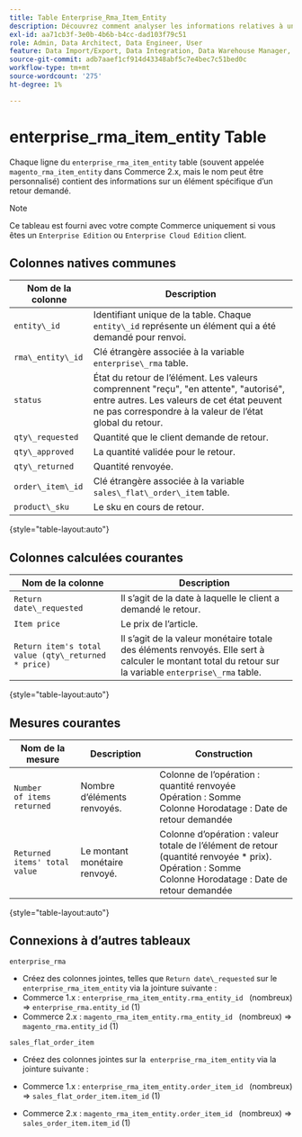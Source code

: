 ```yaml
---
title: Table Enterprise_Rma_Item_Entity
description: Découvrez comment analyser les informations relatives à un élément spécifique à partir d’un retour demandé.
exl-id: aa71cb3f-3e0b-4b6b-b4cc-dad103f79c51
role: Admin, Data Architect, Data Engineer, User
feature: Data Import/Export, Data Integration, Data Warehouse Manager, Commerce Tables
source-git-commit: adb7aaef1cf914d43348abf5c7e4bec7c51bed0c
workflow-type: tm+mt
source-wordcount: '275'
ht-degree: 1%

---
```


# enterprise_rma_item_entity Table

Chaque ligne du `enterprise_rma_item_entity` table (souvent appelée `magento_rma_item_entity` dans Commerce 2.x, mais le nom peut être personnalisé) contient des informations sur un élément spécifique d’un retour demandé.

>[!NOTE]
>
>Ce tableau est fourni avec votre compte Commerce uniquement si vous êtes un `Enterprise Edition` ou `Enterprise Cloud Edition` client.

## Colonnes natives communes

| **Nom de la colonne** | **Description** |
|---|---|
| `entity\_id` | Identifiant unique de la table. Chaque `entity\_id` représente un élément qui a été demandé pour renvoi. |
| `rma\_entity\_id` | Clé étrangère associée à la variable `enterprise\_rma` table. |
| `status` | État du retour de l’élément. Les valeurs comprennent &quot;reçu&quot;, &quot;en attente&quot;, &quot;autorisé&quot;, entre autres. Les valeurs de cet état peuvent ne pas correspondre à la valeur de l’état global du retour. |
| `qty\_requested` | Quantité que le client demande de retour. |
| `qty\_approved` | La quantité validée pour le retour. |
| `qty\_returned` | Quantité renvoyée. |
| `order\_item\_id` | Clé étrangère associée à la variable `sales\_flat\_order\_item` table. |
| `product\_sku` | Le sku en cours de retour. |

{style="table-layout:auto"}

## Colonnes calculées courantes

| **Nom de la colonne** | **Description** |
|---|---|
| `Return date\_requested` | Il s’agit de la date à laquelle le client a demandé le retour. |
| `Item price` | Le prix de l’article. |
| `Return item's total value (qty\_returned * price)` | Il s’agit de la valeur monétaire totale des éléments renvoyés. Elle sert à calculer le montant total du retour sur la variable `enterprise\_rma` table. |

{style="table-layout:auto"}

## Mesures courantes

| **Nom de la mesure** | **Description** | **Construction** |
|---|---|---|
| `Number of items returned` | Nombre d’éléments renvoyés. | Colonne de l’opération : quantité renvoyée<br>Opération : Somme<br>Colonne Horodatage : Date de retour demandée |
| `Returned items' total value` | Le montant monétaire renvoyé. | Colonne d’opération : valeur totale de l’élément de retour (quantité renvoyée * prix).<br>Opération : Somme<br>Colonne Horodatage : Date de retour demandée |

{style="table-layout:auto"}

## Connexions à d’autres tableaux

`enterprise_rma`

* Créez des colonnes jointes, telles que `Return date\_requested` sur le `enterprise_rma_item_entity` via la jointure suivante :
* Commerce 1.x : `enterprise_rma_item_entity.rma_entity_id ` (nombreux) => `enterprise_rma.entity_id` (1)
* Commerce 2.x : `magento_rma_item_entity.rma_entity_id ` (nombreux) => `magento_rma.entity_id` (1)

`sales_flat_order_item`

* Créez des colonnes jointes sur la  `enterprise_rma_item_entity` via la jointure suivante :

* Commerce 1.x : `enterprise_rma_item_entity.order_item_id ` (nombreux) => `sales_flat_order_item.item_id` (1)
* Commerce 2.x : `magento_rma_item_entity.order_item_id ` (nombreux) => `sales_order_item.item_id` (1)
